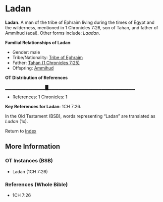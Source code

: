 # Ladan
**Ladan**. 
A man of the tribe of Ephraim living during the times of Egypt and the wilderness, mentioned in 1 Chronicles 7:26, son of Tahan, and father of Ammihud (acai). 
Other forms include: 
*Laadan*. 




**Familial Relationships of Ladan**


* Gender: male
* Tribe/Nationality: [Tribe of Ephraim](../../../groups/md/acai/Ephraim.md)
* Father: [Tahan (1 Chronicles 7:25)](Tahan.2.md)
* Offspring: [Ammihud](Ammihud.md)


**OT Distribution of References**

▁▁▁▁▁▁▁▁▁▁▁▁█▁▁▁▁▁▁▁▁▁▁▁▁▁▁▁▁▁▁▁▁▁▁▁▁▁▁
* References: 1 Chronicles: 1



**Key References for Ladan**: 
1CH 7:26. 


In the Old Testament (BSB), words representing “Ladan” are translated as 
*Ladan* (1x). 




Return to [Index](00-Index.md)

## More Information

### OT Instances (BSB)

* Ladan (1CH 7:26)



### References (Whole Bible)

* 1CH 7:26




